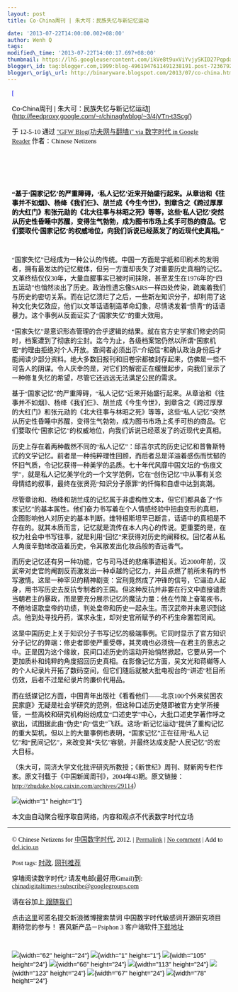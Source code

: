 ```yaml
--- 
layout: post 
title: Co-China周刊 | 朱大可：民族失忆与新记忆运动

date: '2013-07-22T14:00:00.002+08:00' 
author: Wenh Q
tags:
modified\_time: '2013-07-22T14:00:17.697+08:00' 
thumbnail: https://lh5.googleusercontent.com/ikVe8t9uxViYvjySKID27PqpdabDwcEXyWgpFnr4RqRk3Ri-sDVd0Ky98pJDhNM9Ci70xuzDeUUe4w5GWTSh75jZ4iDg0P5bYADyPkXOVEoL2GlgaQo=s72-c
blogger\_id: tag:blogger.com,1999:blog-4961947611491238191.post-723679222022761271
blogger\_orig\_url: http://binaryware.blogspot.com/2013/07/co-china.html
---
```

<div
style="color: black; direction: ltr; font-family: &quot;Arial&quot;; font-size: 11pt; margin-bottom: 0; margin-left: 7.5pt; margin-right: 7.5pt; margin-top: 0; padding: 0;">

<span
style="color: #0000ee; font-family: &quot;Verdana&quot;; text-decoration: underline;">[

Co-China周刊 |
朱大可：民族失忆与新记忆运动](http://feedproxy.google.com/~r/chinagfwblog/~3/4jVTn-t3Scg/)</span>

</div>

<div
style="color: black; direction: ltr; font-family: &quot;Arial&quot;; font-size: 11pt; margin-bottom: 0; margin-left: 7.5pt; margin-right: 7.5pt; margin-top: 0; padding-bottom: 8pt; padding-left: 0; padding-right: 0; padding-top: 0;">

<span style="font-family: &quot;Verdana&quot;;">于 12-5-10 通过
</span><span
style="color: #0000ee; font-family: &quot;Verdana&quot;; text-decoration: underline;">["GFW
Blog(功夫网与翻墙)" via 数字时代 in Google
Reader](http://feeds2.feedburner.com/chinagfwblog)</span><span
style="font-family: &quot;Verdana&quot;;"> 作者：Chinese Netizens</span>

</div>

<div
style="color: black; direction: ltr; font-family: &quot;Arial&quot;; font-size: 11pt; height: 11pt; margin-bottom: 0; margin-left: 7.5pt; margin-right: 7.5pt; margin-top: 0; padding: 0;">

<span style="font-family: &quot;Verdana&quot;;"></span>

</div>

<div
style="color: black; direction: ltr; font-family: &quot;Arial&quot;; font-size: 11pt; height: 11pt; margin-bottom: 0; margin-left: 7.5pt; margin-right: 7.5pt; margin-top: 0; padding: 0;">

<span style="font-family: &quot;Verdana&quot;;"></span>

</div>

<div
style="color: black; direction: ltr; font-family: &quot;Arial&quot;; font-size: 11pt; margin-bottom: 0; margin-left: 7.5pt; margin-right: 7.5pt; margin-top: 0; padding: 0;">

<span
style="font-family: &quot;Verdana&quot;; font-weight: bold;">“基于‘国家记忆’的严重障碍，‘私人记忆’近来开始盛行起来。从章诒和《往事并不如烟》、杨绛《我们仨》、胡兰成《今生今世》，到章含之《跨过厚厚的大红门》和张元勋的《北大往事与林昭之死》等等，这些‘私人记忆’突然从历史性昏睡中苏醒，变得生气勃勃，成为图书市场上炙手可热的商品。它们要取代‘国家记忆’的权威地位，向我们诉说已经蒸发了的近现代史真相。”</span>

</div>

<div
style="color: black; direction: ltr; font-family: &quot;Arial&quot;; font-size: 11pt; margin-bottom: 0; margin-left: 7.5pt; margin-right: 7.5pt; margin-top: 0; padding: 0;">




</div>

<div
style="color: black; direction: ltr; font-family: &quot;Arial&quot;; font-size: 11pt; margin-bottom: 0; margin-left: 7.5pt; margin-right: 7.5pt; margin-top: 0; padding: 0;">




</div>

<div
style="color: black; direction: ltr; font-family: &quot;Arial&quot;; font-size: 11pt; margin-bottom: 0; margin-left: 7.5pt; margin-right: 7.5pt; margin-top: 0; padding: 0;">




</div>

<div
style="color: black; direction: ltr; font-family: &quot;Arial&quot;; font-size: 11pt; height: 11pt; margin-bottom: 0; margin-left: 7.5pt; margin-right: 7.5pt; margin-top: 0; padding: 0;">

<span style="font-family: &quot;Verdana&quot;;"></span>

</div>

<div
style="color: black; direction: ltr; font-family: &quot;Arial&quot;; font-size: 11pt; margin-bottom: 0; margin-left: 7.5pt; margin-right: 7.5pt; margin-top: 0; padding: 0;">

<span
style="font-family: &quot;Verdana&quot;;">“国家失忆”已经成为一种公认的传统。中国一方面是字纸和印刷术的发明者，拥有最发达的记忆载体，但另一方面却丧失了对重要历史真相的记忆。文革终结仅仅30年，大量血腥事实已被时间抹除，甚至发生在1976年的“四五运动”也悄然淡出了历史。政治性遗忘像SARS一样四处传染，疏离着我们与历史的密切关系。而在记忆溃烂了之后，一些新左知识分子，却利用了这种文化失忆效应，他们以文革话语制造革命幻象，尽情诱发着“愤青”的话语暴力。这个事例从反面证实了“国家失忆”的重大效用。</span>

</div>

<div
style="color: black; direction: ltr; font-family: &quot;Arial&quot;; font-size: 11pt; margin-bottom: 0; margin-left: 7.5pt; margin-right: 7.5pt; margin-top: 0; padding: 0;">

<span
style="font-family: &quot;Verdana&quot;;">“国家失忆”是意识形态管理的合乎逻辑的结果。就在官方史学家们修史的同时，档案遭到了彻底的尘封。迄今为止，各级档案馆仍然以所谓“国家机密”的理由拒绝对个人开放。查阅者必须出示“介绍信”和确认政治身份后才能阅读少部分资料。绝大多数旧报刊和旧卷宗都被封存起来，仿佛是一些不可告人的阴谋。令人庆幸的是，对它们的解密正在缓慢起步，向我们呈示了一种修复失忆的希望，尽管它还远远无法满足公民的需求。</span>

</div>

<div
style="color: black; direction: ltr; font-family: &quot;Arial&quot;; font-size: 11pt; margin-bottom: 0; margin-left: 7.5pt; margin-right: 7.5pt; margin-top: 0; padding: 0;">

<span
style="font-family: &quot;Verdana&quot;;">基于“国家记忆”的严重障碍，“私人记忆”近来开始盛行起来。从章诒和《往事并不如烟》、杨绛《我们仨》、胡兰成《今生今世》，到章含之《跨过厚厚的大红门》和张元勋的《北大往事与林昭之死》等等，这些“私人记忆”突然从历史性昏睡中苏醒，变得生气勃勃，成为图书市场上炙手可热的商品。它们要取代“国家记忆”的权威地位，向我们诉说已经蒸发了的近现代史真相。</span>

</div>

<div
style="color: black; direction: ltr; font-family: &quot;Arial&quot;; font-size: 11pt; margin-bottom: 0; margin-left: 7.5pt; margin-right: 7.5pt; margin-top: 0; padding: 0;">

<span
style="font-family: &quot;Verdana&quot;;">历史上存在着两种截然不同的“私人记忆”：邱吉尔式的历史记忆和普鲁斯特式的文学记忆。前者是一种纯粹理性回顾，而后者总是洋溢着感伤而忧郁的怀旧气质，令记忆获得一种美学的品质。七十年代风靡中国文坛的“伤痕文学”，就是私人记忆美学化的一个文学范例，它在“创伤记忆”中从事有关恋母情结的叙事，最终在张贤亮“知识分子原罪”的忏悔和自虐中达到高潮。</span>

</div>

<div
style="color: black; direction: ltr; font-family: &quot;Arial&quot;; font-size: 11pt; margin-bottom: 0; margin-left: 7.5pt; margin-right: 7.5pt; margin-top: 0; padding: 0;">

<span
style="font-family: &quot;Verdana&quot;;">尽管章诒和、杨绛和胡兰成的记忆属于非虚构性文本，但它们都具备了“作家记忆”的基本属性。他们奋力书写着在个人情感经验中扭曲变形的真相，企图影响他人对历史的基本判断。维特根斯坦早已断言，话语中的真相是不存在的。就其本质而言，记忆就是流传在本人内心的传说。更重要的是，在权力社会中书写往事，就是利用“回忆”来获得对历史的阐释权。回忆者从私人角度辛勤地改造着历史，令其散发出化妆品般的杳远香气。</span>

</div>

<div
style="color: black; direction: ltr; font-family: &quot;Arial&quot;; font-size: 11pt; margin-bottom: 0; margin-left: 7.5pt; margin-right: 7.5pt; margin-top: 0; padding: 0;">

<span
style="font-family: &quot;Verdana&quot;;">而历史记忆还有另一种功能，它与司马迁的悲痛事迹相关。近2000年前，汉武帝对史官的阉割反而激发出一种卓越的记忆力，并且点燃了前所未有的书写激情。这是一种罕见的精神剧变：宫刑竟然成了冲锋的信号，它逼迫人起身，用书写历史去反抗专制者的王国。但这种反抗并非要在行文中直接谴责当朝君主的暴政，而是要充分展示记忆的魔法力量：他在竹简上奋笔疾书，不倦地讴歌皇帝的功绩，判处皇帝和历史一起永生。而汉武帝并未意识到这点。他到处寻找丹药，谋求永生，却对史官所赋予的不朽生命置若罔闻。</span>

</div>

<div
style="color: black; direction: ltr; font-family: &quot;Arial&quot;; font-size: 11pt; margin-bottom: 0; margin-left: 7.5pt; margin-right: 7.5pt; margin-top: 0; padding: 0;">

<span
style="font-family: &quot;Verdana&quot;;">这是中国历史上关于知识分子书写记忆的极端事例。它同时显示了官方知识分子记忆的弊端：修史者即使严重受辱，其灵魂也必须统一在君主的意志之中。正是因为这个缘故，民间口述历史的运动开始悄然掀起，它要从另一个更加质朴和纯粹的角度招回历史真相。在影像记忆方面，吴文光和蒋樾等人的个人纪录片开拓了数码空间，但它们随后就被大批电视台的“讲述”栏目所仿效，后者不过是纪录片的廉价代用品。</span>

</div>

<div
style="color: black; direction: ltr; font-family: &quot;Arial&quot;; font-size: 11pt; margin-bottom: 0; margin-left: 7.5pt; margin-right: 7.5pt; margin-top: 0; padding: 0;">

<span
style="font-family: &quot;Verdana&quot;;">而在纸媒记忆方面，中国青年出版社《看看他们——北京100个外来贫困农民家庭》无疑是社会学研究的范例，但这种口述历史随即被官方史学所接管，一些高校和研究机构纷纷成立“口述史学”中心，大批口述史学著作呼之欲出，试图据此由“伪史”向“信史”飞跃。这场“新记忆运动”提供了重构记忆的重大契机，但以上的大量事例也表明，“国家记忆”正在征用“私人记忆”和“民间记忆”，来改变其“失忆”容貌，并最终达成支配“人民记忆”的宏大目标。</span>

</div>

<div
style="color: black; direction: ltr; font-family: &quot;Arial&quot;; font-size: 11pt; margin-bottom: 0; margin-left: 7.5pt; margin-right: 7.5pt; margin-top: 0; padding: 0;">

<span
style="font-family: &quot;Verdana&quot;;">（朱大可，同济大学文化批评研究所教授；《新世纪》周刊、财新网专栏作家。原文刊载于《中国新闻周刊》，2004年43期。原文链接：</span><span
style="color: #0000ee; font-family: &quot;Verdana&quot;; text-decoration: underline;"><http://zhudake.blog.caixin.com/archives/29114></span><span
style="font-family: &quot;Verdana&quot;;">）</span>

</div>

<div
style="color: black; direction: ltr; font-family: &quot;Arial&quot;; font-size: 11pt; margin-bottom: 0; margin-left: 7.5pt; margin-right: 7.5pt; margin-top: 0; padding: 0;">

![](https://lh5.googleusercontent.com/ikVe8t9uxViYvjySKID27PqpdabDwcEXyWgpFnr4RqRk3Ri-sDVd0Ky98pJDhNM9Ci70xuzDeUUe4w5GWTSh75jZ4iDg0P5bYADyPkXOVEoL2GlgaQo){width="1"
height="1"}

</div>

<div
style="color: black; direction: ltr; font-family: &quot;Arial&quot;; font-size: 11pt; margin-bottom: 0; margin-left: 7.5pt; margin-right: 7.5pt; margin-top: 0; padding: 0;">

<span
style="font-family: &quot;Verdana&quot;;">本文由自动聚合程序取自网络，内容和观点不代表数字时代立场</span>

</div>

------------------------------------------------------------------------

<div
style="color: black; direction: ltr; font-family: &quot;Arial&quot;; font-size: 11pt; margin-bottom: 0; margin-left: 7.5pt; margin-right: 7.5pt; margin-top: 0; padding: 0;">

<span style="font-family: &quot;Verdana&quot;;">© Chinese Netizens for
</span><span
style="color: #0000ee; font-family: &quot;Verdana&quot;; text-decoration: underline;">[中国数字时代](https://cdtproxy.info/chinese)</span><span
style="font-family: &quot;Verdana&quot;;">, 2012. | </span><span
style="color: #0000ee; font-family: &quot;Verdana&quot;; text-decoration: underline;">[Permalink](https://cdtproxy.info/chinese/2012/05/co-china%e5%91%a8%e5%88%8a-%e6%9c%b1%e5%a4%a7%e5%8f%af%ef%bc%9a%e6%b0%91%e6%97%8f%e5%a4%b1%e5%bf%86%e4%b8%8e%e6%96%b0%e8%ae%b0%e5%bf%86%e8%bf%90%e5%8a%a8/)</span><span
style="font-family: &quot;Verdana&quot;;"> | </span><span
style="color: #0000ee; font-family: &quot;Verdana&quot;; text-decoration: underline;">[No
comment](https://cdtproxy.info/chinese/2012/05/co-china%e5%91%a8%e5%88%8a-%e6%9c%b1%e5%a4%a7%e5%8f%af%ef%bc%9a%e6%b0%91%e6%97%8f%e5%a4%b1%e5%bf%86%e4%b8%8e%e6%96%b0%e8%ae%b0%e5%bf%86%e8%bf%90%e5%8a%a8/#comments)</span><span
style="font-family: &quot;Verdana&quot;;"> | Add to </span><span
style="color: #0000ee; font-family: &quot;Verdana&quot;; text-decoration: underline;">[del.icio.us](http://del.icio.us/post?url=https://cdtproxy.info/chinese/2012/05/co-china%E5%91%A8%E5%88%8A-%E6%9C%B1%E5%A4%A7%E5%8F%AF%EF%BC%9A%E6%B0%91%E6%97%8F%E5%A4%B1%E5%BF%86%E4%B8%8E%E6%96%B0%E8%AE%B0%E5%BF%86%E8%BF%90%E5%8A%A8/&title=Co-China%E5%91%A8%E5%88%8A+%7C+%E6%9C%B1%E5%A4%A7%E5%8F%AF%EF%BC%9A%E6%B0%91%E6%97%8F%E5%A4%B1%E5%BF%86%E4%B8%8E%E6%96%B0%E8%AE%B0%E5%BF%86%E8%BF%90%E5%8A%A8)</span>

</div>

<div
style="color: black; direction: ltr; font-family: &quot;Arial&quot;; font-size: 11pt; margin-bottom: 0; margin-left: 7.5pt; margin-right: 7.5pt; margin-top: 0; padding: 0;">

<span style="font-family: &quot;Verdana&quot;;">Post tags: </span><span
style="color: #0000ee; font-family: &quot;Verdana&quot;; text-decoration: underline;">[时政](https://cdtproxy.info/chinese/tag/%e6%97%b6%e6%94%bf/?category=10466)</span><span
style="font-family: &quot;Verdana&quot;;">, </span><span
style="color: #0000ee; font-family: &quot;Verdana&quot;; text-decoration: underline;">[网刊推荐](https://cdtproxy.info/chinese/tag/%e7%bd%91%e5%88%8a%e6%8e%a8%e8%8d%90/?category=10466)</span>

</div>

<div
style="color: black; direction: ltr; font-family: &quot;Arial&quot;; font-size: 11pt; margin-bottom: 0; margin-left: 7.5pt; margin-right: 7.5pt; margin-top: 0; padding: 0;">

<span style="font-family: &quot;Verdana&quot;;">穿墙阅读数字时代?
请发电邮(最好用Gmail)到: </span><span
style="color: #0000ee; font-family: &quot;Verdana&quot;; text-decoration: underline;">[chinadigitaltimes+subscribe@googlegroups.com](mailto:chinadigitaltimes%2Bsubscribe@googlegroups.com)</span>

</div>

<div
style="color: black; direction: ltr; font-family: &quot;Arial&quot;; font-size: 11pt; margin-bottom: 0; margin-left: 7.5pt; margin-right: 7.5pt; margin-top: 0; padding: 0;">

<span style="font-family: &quot;Verdana&quot;;">请在谷加上</span><span
style="color: #0000ee; font-family: &quot;Verdana&quot;; text-decoration: underline;">[ 跟随我们](https://plus.google.com/112915952962578336480)</span>

</div>

<div
style="color: black; direction: ltr; font-family: &quot;Arial&quot;; font-size: 11pt; margin-bottom: 0; margin-left: 7.5pt; margin-right: 7.5pt; margin-top: 0; padding: 0;">

<span style="font-family: &quot;Verdana&quot;;">点击</span><span
style="color: #0000ee; font-family: &quot;Verdana&quot;; text-decoration: underline;">[这里](https://docs.google.com/a/chinadigitaltimes.net/spreadsheet/viewform?hl=zh-CN&formkey=dGRpN3FrVThuMFFsZHBZcmNGLW94dEE6MQ#gid=0)</span><span
style="font-family: &quot;Verdana&quot;;">可匿名提交新浪微博搜索禁词
中国数字时代敏感词开源研究项目期待您的参与！ 赛风新产品－Psiphon 3
客户端软件</span><span
style="color: #0000ee; font-family: &quot;Verdana&quot;; text-decoration: underline;">[下载地址](http://dld.bz/caonima745)</span>

</div>

<div
style="color: black; direction: ltr; font-family: &quot;Arial&quot;; font-size: 11pt; height: 11pt; margin-bottom: 0; margin-left: 7.5pt; margin-right: 7.5pt; margin-top: 0; padding: 0;">

<span
style="color: #0000ee; font-family: &quot;Verdana&quot;; text-decoration: underline;">[](http://dld.bz/caonima745)</span>

</div>

<div
style="color: black; direction: ltr; font-family: &quot;Arial&quot;; font-size: 11pt; margin-bottom: 0; margin-left: 7.5pt; margin-right: 7.5pt; margin-top: 0; padding: 0;">

![](https://lh3.googleusercontent.com/jzOVzYNYOCa80NyvHu75xx1--kRBuGiHhKPQjizDKrqOAqyXo1ft_mHA4PEWzVnrWvNdFuFYQBMw7mahLmVQTxMow9x3Hz2J6nh_l1rsMB7ucZk3uFs){width="62"
height="24"}<span
style="font-family: &quot;Verdana&quot;;"> </span>![](https://lh3.googleusercontent.com/Ye6LCNhcfz5FVIPeaDiz2ho2DmMG_EMZh2PzemuzCu84zDFFnm2gVaAYKVnA1VcJhUVU-3mVjTATyIqNd-nlXtBzZANAYt5fSC5bXqu-kM3PlGcFQfc){width="1"
height="1"}<span
style="font-family: &quot;Verdana&quot;;"> </span>![](https://lh4.googleusercontent.com/GXfywuAbye-EltJJjREN05uw9mGXl-CrRYnyXAt_92EwiBaTvw26Psoii92zwlr2x_c4k8QX7erJVc8Hex1NlpS6VhLB8Ir7RoxBMdxUmYEq1pqSok8){width="105"
height="24"}<span
style="font-family: &quot;Verdana&quot;;"> </span>![](https://lh3.googleusercontent.com/6IoP9iBKAkFz0xInK8bzwY2TNLeCsDfJaKKuHBqnLwgL_E5W2jGdQ0aTosPmgsSTfXnudOaJAiriuyu6Y0kJGmjsnlXtc6VN9svIidQAFsqOXsXz_zo){width="66"
height="24"}<span
style="font-family: &quot;Verdana&quot;;"> </span>![](https://lh4.googleusercontent.com/e40-MivX4jMYNq2hdRhYWAXxBtRVhQoBMBYdb5cdi4HqWeaSqxrldL17sfxs1r7Mr3QvjneC9edOppR7CistoyohCB9o2Mejq-3GibIacaPFoJ584vM){width="113"
height="24"}<span
style="font-family: &quot;Verdana&quot;;"> </span>![](https://lh6.googleusercontent.com/7FzZzfOgJc0OBMd8ddyKb1jFRHn1TJgGDIg6GFQRecmrWsW_V_JUqcTdPxFuEazp0JtOjie3XBxJqt5lXstxgIlAZZr3BWoTJc9HQOjkEOkaVFPJfUY){width="123"
height="24"}<span
style="font-family: &quot;Verdana&quot;;"> </span>![](https://lh4.googleusercontent.com/tOK1WUw0gS0hZ16tHKqhQOOzHkwPybf2FLb4sWJm3NDF6sL8wNAbFKu1SBnMzKnlcwyP9X3_PnFUFD4wks-VNY_IjOVTghFGOmDYERVkCBGA4lNxt4E){width="67"
height="24"}<span
style="font-family: &quot;Verdana&quot;;"> </span>![](https://lh4.googleusercontent.com/tEKZULyQ1NskpBCIJTJ9DmA8-4ZHrmunHMIHQxlQQMCVmfYhZK0VCX-28iU8cyMIzrhG25WxNnR0OyCAm6UPawbaO6w6NcF2GKW1iBfibEtzICWa24g){width="78"
height="24"}

</div>
